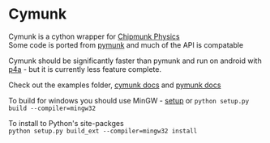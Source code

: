 Cymunk
======

Cymunk is a cython wrapper for [Chipmunk Physics](https://chipmunk-physics.net/)  
Some code is ported from [pymunk](https://github.com/viblo/pymunk) and much of the API is compatable  

Cymunk should be significantly faster than pymunk and run on android with [p4a](https://github.com/kivy/python-for-android) - but it is currently less feature complete. 

Check out the examples folder, [cymunk docs](http://cymunk.readthedocs.org/en/latest/) and [pymunk docs](https://pymunk.readthedocs.org/en/latest/)  

To build for windows you should use MinGW - [setup](http://stackoverflow.com/a/5051281/445831) or ```python setup.py build --compiler=mingw32```

To install to Python's site-packges  
```python setup.py build_ext --compiler=mingw32 install```
